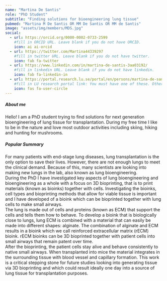 ```yaml
---
name: "Martina De Santis"
role: "PhD Student"
subtitle: "Finding solutions for bioengineering lung tissue"
pubmed: "Martina M De Santis OR MM De Santis OR MM de Santis"
image: "assets/img/members/MDS.jpg"
social:
  - url: https://orcid.org/0000-0002-0733-2599
    #fill in ORCID URL. Leave blank if you do not have ORCID.
    icon: ai ai-orcid
  - url: https://twitter.com/Martina44339297
    #fill in twitter URL. Leave blank if you do not have twitter.
    icon: fab fa-twitter
  - url: https://www.linkedin.com/in/martina-de-santis-3aa03192/
    #fill in linkedin URL. Leave blank if you do not have linkedin.
    icon: fab fa-linkedin-in
  - url: https://portal.research.lu.se/portal/en/persons/martina-de-santis(a811a54c-9b15-4171-ae9e-a16aca7016fe).html
    #fill in LU research portal link: You must have one of these. Otherwise, leave blank.
    icon: fas fa-user-circle
---
```

##### About me
Hello! I am a PhD student trying to find solutions for next generation bioengineering of lung tissue for transplantation. During my free time I like to be in the nature and love most outdoor activities including skiing, hiking and hunting for mushrooms. 

##### Popular Summary
For many patients with end-stage lung diseases, lung transplantation is the only option to save their lives. However, there are not enough lungs to meet the clinical demand. Because of this, many scientists are looking into making new lungs in the lab, also known as lung bioengineering.  
During the PhD I have investigated key aspects of lung bioengineering and bioengineering as a whole with a focus on 3D bioprinting, that is to print materials (known as bioinks) together with cells. Investigating the bioinks, cell types and bioprinting methods that allow for viable tissue is important and I have developed of a bioink which can be bioprinted together with lung cells to make small airways.   
The lung is made out of cells and proteins (known as ECM) that support the cells and tells them how to behave. To develop a bioink that is biologically close to lungs, lung ECM is combined with a material that can easily be made into different shapes: alginate.  The combination of alginate and ECM results in a bioink which we call reinforced extracellular matrix (rECM) bioink. rECM bioinks can be 3D bioprinted together with patient cells into small airways that remain patent over time.  
After the bioprinting, the patient cells stay alive and behave consistently to native small airways. When transplanted into mice the material integrates in the surrounding tissue with blood vessel and capillary formation. 
This work is a critical stepping stone for future studies looking into generating tissue via 3D bioprinting and which could result ideally one day into a source of lung tissue for transplantation purposes.
